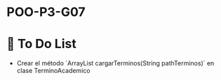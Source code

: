 # POO-P3-G07

# 🎯 To Do List
- Crear el método ´ArrayList<TerminoAcademio> cargarTerminos(String pathTerminos)´ en clase TerminoAcademico

